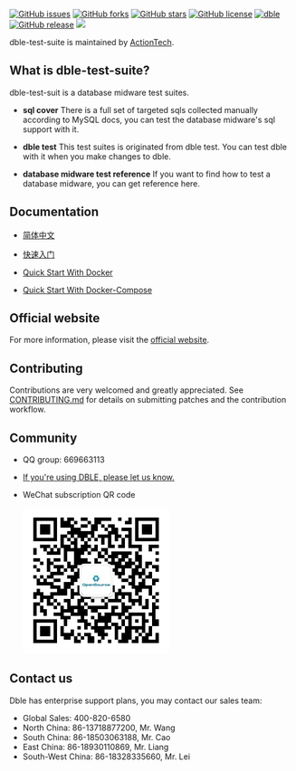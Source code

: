 [![GitHub issues](https://img.shields.io/github/issues/actiontech/dble.svg)](https://github.com/actiontech/dble/issues)
[![GitHub forks](https://img.shields.io/github/forks/actiontech/dble.svg)](https://github.com/actiontech/dble/network/members)
[![GitHub stars](https://img.shields.io/github/stars/actiontech/dble.svg)](https://github.com/actiontech/dble/stargazers)
[![GitHub license](https://img.shields.io/github/license/actiontech/dble.svg)](https://github.com/actiontech/dble/blob/master/LICENSE)
[![dble](https://img.shields.io/badge/dble-working%20in%20banks-blue.svg)](https://github.com/actiontech/dble)
[![GitHub release](https://img.shields.io/github/release/actiontech/dble.svg)](https://github.com/actiontech/dble/releases)
<img src="https://travis-ci.org/actiontech/dble.svg?branch=master">

dble-test-suite is maintained by [ActionTech](https://opensource.actionsky.com).

## What is dble-test-suite?

dble-test-suit is a database midware test suites. 

- __sql cover__
There is a full set of targeted sqls collected manually according to MySQL docs, you can test the database midware's sql support with it. 

- __dble test__
This test suites is originated from dble test. You can test dble with it when you make changes to dble. 

- __database midware test reference__
If you want to find how to test a database midware, you can get reference here.

## Documentation

- [简体中文](./docs/index.md)

- [快速入门](./docs/QUICKSTART.md) 

- [Quick Start With Docker](./docs/dble_quick_start_docker.md) 

- [Quick Start With Docker-Compose](./docs/dble_start_docker_compose.md) 

## Official website
For more information, please visit the [official website](https://opensource.actionsky.com).

## Contributing

Contributions are very welcomed and greatly appreciated. See [CONTRIBUTING.md](./docs/CONTRIBUTING.md)
for details on submitting patches and the contribution workflow.

## Community

* QQ group: 669663113
* [If you're using DBLE, please let us know.](https://wj.qq.com/s/2291106/09f4)
* WeChat subscription QR code
  
  ![dble](./docs/QR_code.png)

## Contact us

Dble has enterprise support plans, you may contact our sales team: 
* Global Sales: 400-820-6580
* North China: 86-13718877200, Mr. Wang
* South China: 86-18503063188, Mr. Cao
* East China: 86-18930110869, Mr. Liang
* South-West China: 86-18328335660, Mr. Lei
